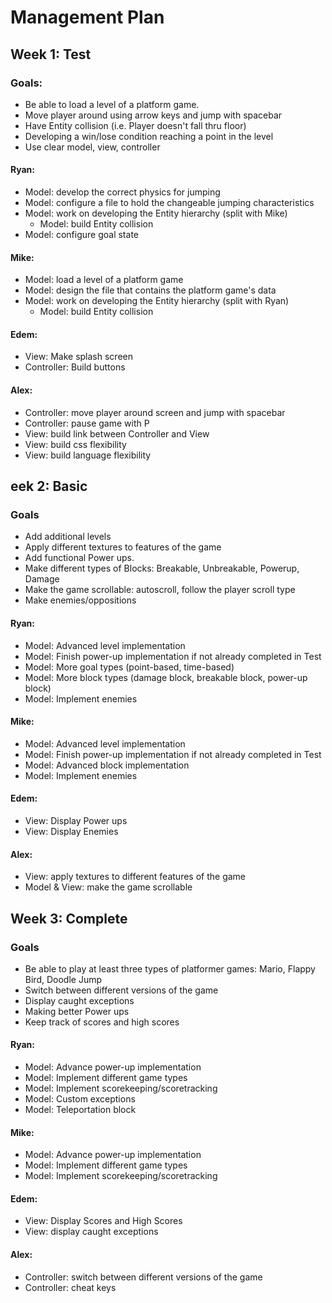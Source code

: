 # Management Plan

## Week 1: Test
### Goals:
- Be able to load a level of a platform game.
- Move player around using arrow keys and jump with spacebar
- Have Entity collision (i.e. Player doesn't fall thru floor)
- Developing a win/lose condition reaching a point in the level
- Use clear model, view, controller

#### Ryan:
* Model: develop the correct physics for jumping
* Model: configure a file to hold the changeable jumping characteristics
* Model: work on developing the Entity hierarchy (split with Mike)
    * Model: build Entity collision
* Model: configure goal state

#### Mike:
* Model: load a level of a platform game
* Model: design the file that contains the platform game's data
* Model: work on developing the Entity hierarchy (split with Ryan)
    * Model: build Entity collision

#### Edem:
* View: Make splash screen
* Controller: Build buttons

#### Alex:
* Controller: move player around screen and jump with spacebar
* Controller: pause game with P
* View: build link between Controller and View
* View: build css flexibility
* View: build language flexibility 


## eek 2: Basic
### Goals
- Add additional levels
- Apply different textures to features of the game
- Add functional Power ups.
- Make different types of Blocks: Breakable, Unbreakable, Powerup, Damage
- Make the game scrollable: autoscroll, follow the player scroll type
- Make enemies/oppositions

#### Ryan:
* Model: Advanced level implementation
* Model: Finish power-up implementation if not already completed in Test
* Model: More goal types (point-based, time-based)
* Model: More block types (damage block, breakable block, power-up block)
* Model: Implement enemies

#### Mike:
* Model: Advanced level implementation
* Model: Finish power-up implementation if not already completed in Test
* Model: Advanced block implementation
* Model: Implement enemies

#### Edem:
* View: Display Power ups
* View: Display Enemies
	

#### Alex:
* View: apply textures to different features of the game
* Model & View: make the game scrollable


## Week 3: Complete
### Goals
- Be able to play at least three types of platformer games: Mario, Flappy Bird, Doodle Jump
- Switch between different versions of the game
- Display caught exceptions
- Making better Power ups
- Keep track of scores and high scores

#### Ryan:
* Model: Advance power-up implementation
* Model: Implement different game types
* Model: Implement scorekeeping/scoretracking
* Model: Custom exceptions
* Model: Teleportation block

#### Mike:
* Model: Advance power-up implementation
* Model: Implement different game types
* Model: Implement scorekeeping/scoretracking

#### Edem:
* View: Display Scores and High Scores
* View: display caught exceptions

#### Alex:
* Controller: switch between different versions of the game
* Controller: cheat keys
